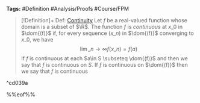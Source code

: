---
---

**Tags:** #Definition #Analysis/Proofs #Course/FPM 

 > 
 > \[!Definition\]+ Def: [Continuity](Continuity.md)
 > Let $f$ be a real-valued function whose domain is a subset of $\R$. The function $f$ is *continuous* at $x\_{0}$ in $\dom{(f)}$ if, for every sequence $(x\_{n})$ in $\dom{(f)}$ converging to $x\_{0}$, we have 
 > $$\displaystyle\lim\_{ n \to \infty }f(x\_{n})=f(a)$$
 > If $f$ is continuous at each $a\in S \subseteq \dom{(f)}$ and then we say that $f$ is continuous on $S$. If $f$ is continuous on $\dom{(f)}$ then we say that $f$ is continuous

^cd039a

%%eof%%